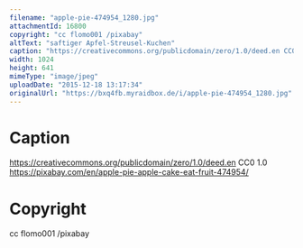 ```yaml
---
filename: "apple-pie-474954_1280.jpg"
attachmentId: 16800
copyright: "cc flomo001 /pixabay"
altText: "saftiger Apfel-Streusel-Kuchen"
caption: "https://creativecommons.org/publicdomain/zero/1.0/deed.en CC0 1.0 \nhttps://pixabay.com/en/apple-pie-apple-cake-eat-fruit-474954/"
width: 1024
height: 641
mimeType: "image/jpeg"
uploadDate: "2015-12-18 13:17:34"
originalUrl: "https://bxq4fb.myraidbox.de/i/apple-pie-474954_1280.jpg"
---
```


# Caption

https://creativecommons.org/publicdomain/zero/1.0/deed.en CC0 1.0 
https://pixabay.com/en/apple-pie-apple-cake-eat-fruit-474954/

# Copyright

cc flomo001 /pixabay
